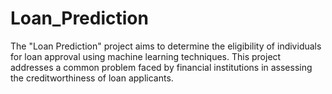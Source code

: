# Loan_Prediction
The "Loan Prediction" project aims to determine the eligibility of individuals for loan approval using machine learning techniques. This project addresses a common problem faced by financial institutions in assessing the creditworthiness of loan applicants. 
